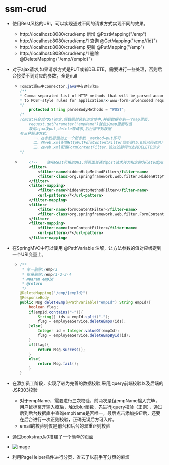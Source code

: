 # ssm-crud

- 使用Rest风格的URI，可以实现通过不同的请求方式实现不同的效果。

  - http://localhost:8080/crud/emp 新增 @PostMapping("/emp")
  - http://localhost:8080/crud/emp/1 查询 @GetMapping("/emp/{id}")
  - http://localhost:8080/crud/emp 更新 @PutMapping("/emp")
  - http://localhost:8080/crud/emp/1 删除 @DeleteMapping("/emp/{empId}")

- 对于ajax请求,如果请求方式是PUT或者DELETE，需要进行一些处理，否则后台接受不到对应的参数，全是null

  - ```java
    Tomcat源码中Connector.java中有这行代码
    /**
    * Comma-separated list of HTTP methods that will be parsed according
    * to POST-style rules for application/x-www-form-urlencoded request bodies.
    */
        protected String parseBodyMethods = "POST";
    /*
    Tomcat只会对POST请求,将数据封装到请求体中,并把数据存到一个map里面,
    	request.getParameter("empName")就会从map里面取值
    	故用ajax发put,delete等请求,后台接不到数据
    有三种解决方式:
          一、在参数后面加上一个新参数 _method=put即可
          二、在web.xml配置HttpPutFormContentFilter监听器(5.0后已经过时)
          三、在web.xml配置FormContentFilter,该过滤器同时支持DELETE请求
    */
    ```

  - ```xml
        <!--    使用Rest风格的URI,将页面普通的post请求转为指定的delete或put请求-->
        <filter>
            <filter-name>hiddenHttpMethodFilter</filter-name>
            <filter-class>org.springframework.web.filter.HiddenHttpMethodFilter</filter-class>
        </filter>
        <filter-mapping>
            <filter-name>hiddenHttpMethodFilter</filter-name>
            <url-pattern>/*</url-pattern>
        </filter-mapping>
        <filter>
            <filter-name>formContentFilter</filter-name>
            <filter-class>org.springframework.web.filter.FormContentFilter</filter-class>
        </filter>
        <filter-mapping>
            <filter-name>formContentFilter</filter-name>
            <url-pattern>/*</url-pattern>
        </filter-mapping>
    ```



- 在SpringMVC中可以使用 @PathVariable 注解，让方法参数的值对应绑定到一个URI变量上。

  - ```java
    /**
     * 单一删除:/emp/1
     * 批量删除:/emp/1-2-3-4
     * @param empId
     * @return
     */
    @DeleteMapping("/emp/{empId}")
    @ResponseBody
    public Msg deleteEmp(@PathVariable("empId") String empId){
        boolean flag;
        if(empId.contains("-")){
            String[] ids = empId.split("-");
            flag = employeeService.deleteEmps(ids);
        }else{
            Integer id = Integer.valueOf(empId);
            flag = employeeService.deleteEmpById(id);
        }
        if(flag){
            return Msg.success();
        }
        else{
            return Msg.fail();
        }
    }
    ```

- 在添加员工阶段，实现了较为完善的数据校验,采用jquery前端校验以及后端的JSR303校验

  - 对于empName，需要进行三次校验，前两次是但empName输入完毕，用户鼠标离开输入框后，触发blur函数，先进行jquery校验（正则），通过后到后台数据库中查询empName是否唯一，最后点击添加按钮后，还要在后台进行一次正则校验，正确无误后方可入库。
  - email的校验则仅是前台和后台的双重正则校验

- 通过bookstrap从0搭建了一个简单的页面
- ![image](https://user-images.githubusercontent.com/56396192/126532008-51cb7e08-0f99-4595-addd-d9ddcd61576a.png)


- 利用PageHelper插件进行分页，省去了以前手写分页的麻烦
